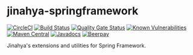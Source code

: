 # jinahya-springframework

[![CircleCI](https://circleci.com/gh/jinahya/jinahya-spring-framework/tree/develop.svg?style=svg)](https://circleci.com/gh/jinahya/jinahya-spring-framework/tree/develop)
[![Build Status](https://travis-ci.org/jinahya/jinahya-springframework.svg?branch=develop)](https://travis-ci.org/jinahya/jinahya-springframework)
[![Quality Gate Status](https://sonarcloud.io/api/project_badges/measure?project=com.github.jinahya%3Ajinahya-springframework%3Adevelop&metric=alert_status)](https://sonarcloud.io/dashboard?id=com.github.jinahya%3Ajinahya-springframework%3Adevelop)
[![Known Vulnerabilities](https://snyk.io/test/github/jinahya/jinahya-springframework/badge.svg?targetFile=pom.xml)](https://snyk.io/test/github/jinahya/jinahya-springframework?targetFile=pom.xml)
[![Maven Central](https://img.shields.io/maven-central/v/com.github.jinahya/jinahya-springframework.svg)](https://search.maven.org/search?q=g:com.github.jinahya%20a:jinahya-springframework)
[![Javadocs](https://javadoc.io/badge/com.github.jinahya/jinahya-springframework.svg)](https://javadoc.io/doc/com.github.jinahya/jinahya-springframework)
[![Beerpay](https://img.shields.io/beerpay/jinahya/jinahya-springframework.svg)](https://beerpay.io/jinahya/jinahya-springframework)

Jinahya's extensions and utilities for Spring Framework.

